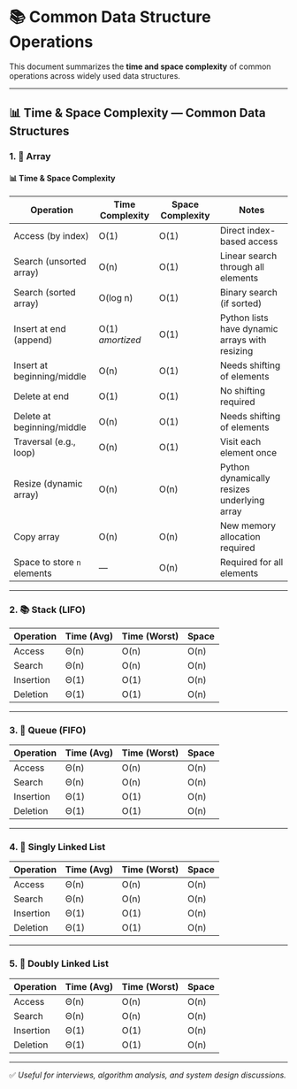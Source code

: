 # 📚 Common Data Structure Operations

This document summarizes the **time and space complexity** of common operations across widely used data structures.

---

## 📊 Time & Space Complexity — Common Data Structures

### 1. 🧱 Array

#### 📊 Time & Space Complexity 

| Operation                    | Time Complexity | Space Complexity | Notes                                                             |
|-----------------------------|------------------|------------------|-------------------------------------------------------------------|
| Access (by index)           | O(1)             | O(1)             | Direct index-based access                                         |
| Search (unsorted array)     | O(n)             | O(1)             | Linear search through all elements                                |
| Search (sorted array)       | O(log n)         | O(1)             | Binary search (if sorted)                                         |
| Insert at end (append)      | O(1) *amortized* | O(1)             | Python lists have dynamic arrays with resizing                    |
| Insert at beginning/middle  | O(n)             | O(1)             | Needs shifting of elements                                        |
| Delete at end               | O(1)             | O(1)             | No shifting required                                              |
| Delete at beginning/middle  | O(n)             | O(1)             | Needs shifting of elements                                        |
| Traversal (e.g., loop)      | O(n)             | O(1)             | Visit each element once                                           |
| Resize (dynamic array)      | O(n)             | O(n)             | Python dynamically resizes underlying array                       |
| Copy array                  | O(n)             | O(n)             | New memory allocation required                                    |
| Space to store `n` elements | —                | O(n)             | Required for all elements                                         |
---

### 2. 📚 Stack (LIFO)

| Operation   | Time (Avg) | Time (Worst) | Space |
|-------------|------------|---------------|--------|
| Access      | Θ(n)       | O(n)          | O(n)   |
| Search      | Θ(n)       | O(n)          | O(n)   |
| Insertion   | Θ(1)       | O(1)          | O(n)   |
| Deletion    | Θ(1)       | O(1)          | O(n)   |

---

### 3. 🚶 Queue (FIFO)

| Operation   | Time (Avg) | Time (Worst) | Space |
|-------------|------------|---------------|--------|
| Access      | Θ(n)       | O(n)          | O(n)   |
| Search      | Θ(n)       | O(n)          | O(n)   |
| Insertion   | Θ(1)       | O(1)          | O(n)   |
| Deletion    | Θ(1)       | O(1)          | O(n)   |

---

### 4. 🔗 Singly Linked List

| Operation   | Time (Avg) | Time (Worst) | Space |
|-------------|------------|---------------|--------|
| Access      | Θ(n)       | O(n)          | O(n)   |
| Search      | Θ(n)       | O(n)          | O(n)   |
| Insertion   | Θ(1)       | O(1)          | O(n)   |
| Deletion    | Θ(1)       | O(1)          | O(n)   |

---

### 5. 🔁 Doubly Linked List

| Operation   | Time (Avg) | Time (Worst) | Space |
|-------------|------------|---------------|--------|
| Access      | Θ(n)       | O(n)          | O(n)   |
| Search      | Θ(n)       | O(n)          | O(n)   |
| Insertion   | Θ(1)       | O(1)          | O(n)   |
| Deletion    | Θ(1)       | O(1)          | O(n)   |


---

✅ *Useful for interviews, algorithm analysis, and system design discussions.*

